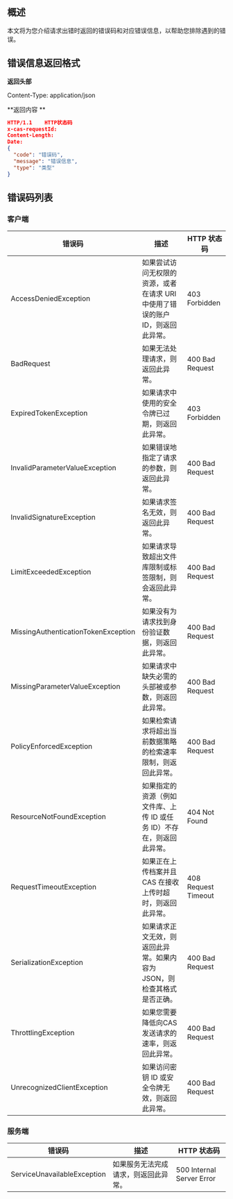 ## 概述
本文将为您介绍请求出错时返回的错误码和对应错误信息，以帮助您排除遇到的错误。

## 错误信息返回格式
**返回头部**  

Content-Type: application/json

**返回内容 **  

```JSON
HTTP/1.1    HTTP状态码
x-cas-requestId: 
Content-Length: 
Date: 
{
  "code": "错误码",
  "message": "错误信息",
  "type": "类型"
}
```

## 错误码列表

### 客户端   

| 错误码                                 | 描述                                       | HTTP 状态码            |
| ----------------------------------- | ---------------------------------------- | ------------------- |
| AccessDeniedException               | 如果尝试访问无权限的资源，或者在请求 URI 中使用了错误的账户 ID，则返回此异常。 | 403 Forbidden       |
| BadRequest                          | 如果无法处理请求，则返回此异常。                         | 400 Bad Request     |
| ExpiredTokenException               | 如果请求中使用的安全令牌已过期，则返回此异常。                  | 403 Forbidden       |
| InvalidParameterValueException      | 如果错误地指定了请求的参数，则返回此异常。                    | 400 Bad Request     |
| InvalidSignatureException           | 如果请求签名无效，则返回此异常。                         | 400 Bad Request     |
| LimitExceededException              | 如果请求导致超出文件库限制或标签限制，则会返回此异常。              | 400 Bad Request     |
| MissingAuthenticationTokenException | 如果没有为请求找到身份验证数据，则返回此异常。                  | 400 Bad Request     |
| MissingParameterValueException      | 如果请求中缺失必需的头部被或参数，则返回此异常。                 | 400 Bad Request     |
| PolicyEnforcedException             | 如果检索请求将超出当前数据策略的检索速率限制，则返回此异常。           | 400 Bad Request     |
| ResourceNotFoundException           | 如果指定的资源（例如文件库、上传 ID 或任务 ID）不存在，则返回此异常。   | 404 Not Found       |
| RequestTimeoutException             | 如果正在上传档案并且 CAS 在接收上传时超时，则返回此异常。          | 408 Request Timeout |
| SerializationException              | 如果请求正文无效，则返回此异常。如果内容为JSON，则检查其格式是否正确。    | 400 Bad Request     |
| ThrottlingException                 | 如果您需要降低向CAS发送请求的速率，则返回此异常。               | 400 Bad Request     |
| UnrecognizedClientException         | 如果访问密钥 ID 或安全令牌无效，则返回此异常。                | 400 Bad Request     |

### 服务端

| 错误码                         | 描述                 | HTTP 状态码                  |
| --------------------------- | ------------------ | ------------------------- |
| ServiceUnavailableException | 如果服务无法完成请求，则返回此异常。 | 500 Internal Server Error |

